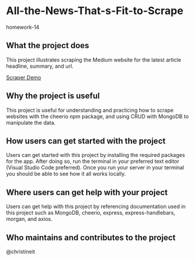 # All-the-News-That-s-Fit-to-Scrape

homework-14

## What the project does

This project illustrates scraping the Medium website for the latest article headline, summary, and url.

[Scraper Demo](https://medium-culture-scraper.herokuapp.com/http://github.com)

## Why the project is useful

This project is useful for understanding and practicing how to scrape websites with
the cheerio npm package, and using CRUD with MongoDB to manipulate the data.

## How users can get started with the project

Users can get started with this project by installing the required packages for the app. After doing so, run the terminal in your preferred text editor (Visual Studio Code preferred). Once you run your server in your terminal you should be able to see how it all works locally.

## Where users can get help with your project

Users can get help with this project by referencing documentation used in this project such as MongoDB, cheerio, express, express-handlebars, morgan, and axios.

## Who maintains and contributes to the project

@christineit
